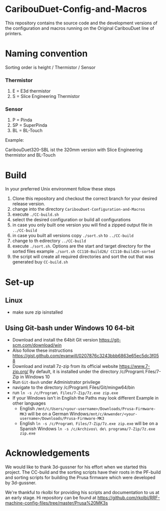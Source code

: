 # CaribouDuet-Config-and-Macros

This repository contains the source code and the development versions of the configuration and macros running on the Original CaribouDuet line of printers.

# Naming convention

Sorting order is height / Thermistor / Sensor

### Thermistor

1. E = E3d thermistor
2. S = Slice Engineering Thermistor

### Sensor
1. P = Pinda
2. SP = SuperPinda
3. BL = BL-Touch

Example:

 CaribouDuet320-SBL ist the 320mm version with Slice Engineering thermistor and BL-Touch


# Build

In your preferred Unix environment follow these steps

1. Clone this repository and checkout the correct branch for your desired release version.
2. change into the directory `CaribouDuet-Configuration-and-Macros`
3. execute `./CC-build.sh`
4. select the desired configuration or build all configurations
5. in case you only built one version you will find a zipped output file in `../CC-build`
6. in case you built all versions copy `./sort.sh` to `../CC-build`
7. change to th edirectory `../CC-build`
8. execute `./sort.sh`. Options are the start and target directory for the sorted files example `./sort.sh CC110-Build26/ CC110-Build26-sorted
`
9. the script will create all required directories and sort the out that was generated buy `CC-build.sh`

# Set-up

## Linux

- make sure zip isinstalled

## Using Git-bash under Windows 10 64-bit

- Download and install the 64bit Git version https://git-scm.com/download/win
- Also follow these instructions https://gist.github.com/evanwill/0207876c3243bbb6863e65ec5dc3f058
- Download and install 7z-zip from its official website https://www.7-zip.org/
  By default, it is installed under the directory /c/Program\ Files/7-Zip in Windows 10
- Run `Git-Bash` under Administrator privilege
- navigate to the directory /c/Program\ Files/Git/mingw64/bin
- run `ln -s /c/Program\ Files/7-Zip/7z.exe zip.exe`
- If your Windows isn't in English the Paths may look different
  Example in other languages
  - English `/mnt/c/Users/<your-username>/Downloads/Prusa-Firmware-MK3` will be on a German Windows`/mnt/c/Anwender/<your-username>/Downloads/Prusa-Firmware-MK3`
  - English `ln -s /c/Program\ Files/7-Zip/7z.exe zip.exe` will be on a Spanish Windows `ln -s /c/Archivos\ de\ programa/7-Zip/7z.exe zip.exe`

# Acknowledgements

We would like to thank 3d-gussner for his effort when we started this project. The CC-build and the sorting scripts have their roots in the PF-build and sorting scripts for building the Prusa firmware which were developed by 3d-gussner.

We're thankful to rkolbi for providing his scripts and documentation to us at an early stage. Hi repository can be found at https://github.com/rkolbi/RRF-machine-config-files/tree/master/Prusa%20MK3s